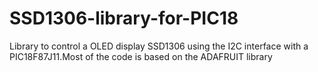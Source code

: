 # SSD1306-library-for-PIC18

Library to control a OLED display SSD1306 using the I2C interface with a PIC18F87J11.Most of the code is based on the ADAFRUIT library


